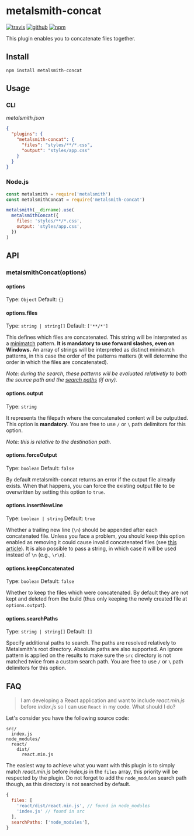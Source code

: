 # metalsmith-concat

[![travis](https://img.shields.io/travis/aymericbeaumet/metalsmith-concat?style=flat-square&logo=travis)](https://travis-ci.org/aymericbeaumet/metalsmith-concat)
[![github](https://img.shields.io/github/issues/aymericbeaumet/metalsmith-concat?style=flat-square&logo=github)](https://github.com/aymericbeaumet/metalsmith-concat/issues)
[![npm](https://img.shields.io/npm/v/metalsmith-concat?style=flat-square&logo=npm)](https://www.npmjs.com/package/metalsmith-concat)

This plugin enables you to concatenate files together.

## Install

```shell
npm install metalsmith-concat
```

## Usage

### CLI

_metalsmith.json_

```json
{
  "plugins": {
    "metalsmith-concat": {
      "files": "styles/**/*.css",
      "output": "styles/app.css"
    }
  }
}
```

### Node.js

```javascript
const metalsmith = require('metalsmith')
const metalsmithConcat = require('metalsmith-concat')

metalsmith(__dirname).use(
  metalsmithConcat({
    files: 'styles/**/*.css',
    output: 'styles/app.css',
  })
)
```

## API

### metalsmithConcat(options)

#### options

Type: `Object`
Default: `{}`

#### options.files

Type: `string | string[]`
Default: `['**/*']`

This defines which files are concatenated. This string will be interpreted as a
[minimatch](https://github.com/isaacs/minimatch) pattern. **It is mandatory to
use forward slashes, even on Windows.** An array of strings will be interpreted
as distinct minimatch patterns, in this case the order of the patterns matters
(it will determine the order in which the files are concatenated).

_Note: during the search, these patterns will be evaluated relativetly to
both the source path and the [search
paths](https://github.com/aymericbeaumet/metalsmith-concat#optionssearchpaths)
(if any)._

#### options.output

Type: `string`

It represents the filepath where the concatenated content will be outputted.
This option is **mandatory**. You are free to use `/` or `\` path delimitors
for this option.

_Note: this is relative to the destination path._

#### options.forceOutput

Type: `boolean`
Default: `false`

By default metalsmith-concat returns an error if the output file already
exists. When that happens, you can force the existing output file to be
overwritten by setting this option to `true`.

#### options.insertNewLine

Type: `boolean | string`
Default: `true`

Whether a trailing new line (`\n`) should be appended after each concatenated
file. Unless you face a problem, you should keep this option enabled as
removing it could cause invalid concatenated files (see [this
article](http://evanhahn.com/newline-necessary-at-the-end-of-javascript-files/)).
It is also possible to pass a string, in which case it will be used instead
of `\n` (e.g., `\r\n`).

#### options.keepConcatenated

Type: `boolean`
Default: `false`

Whether to keep the files which were concatenated. By default they are not kept
and deleted from the build (thus only keeping the newly created file at
`options.output`).

#### options.searchPaths

Type: `string | string[]`
Default: `[]`

Specify additional paths to search. The paths are resolved relatively to
Metalsmith's root directory. Absolute paths are also supported. An ignore
pattern is applied on the results to make sure the `src` directory is not
matched twice from a custom search path. You are free to use `/` or `\` path
delimitors for this option.

## FAQ

> I am developing a React application and want to include _react.min.js_
> before _index.js_ so I can use `React` in my code. What should I do?

Let's consider you have the following source code:

```
src/
  index.js
node_modules/
  react/
    dist/
      react.min.js
```

The easiest way to achieve what you want with this plugin is to simply match
_react.min.js_ before _index.js_ in the `files` array, this priority will be
respected by the plugin. Do not forget to add the `node_modules` search path
though, as this directory is not searched by default.

```javascript
{
  files: [
    'react/dist/react.min.js', // found in node_modules
    'index.js' // found in src
  ],
  searchPaths: ['node_modules'],
}
```
